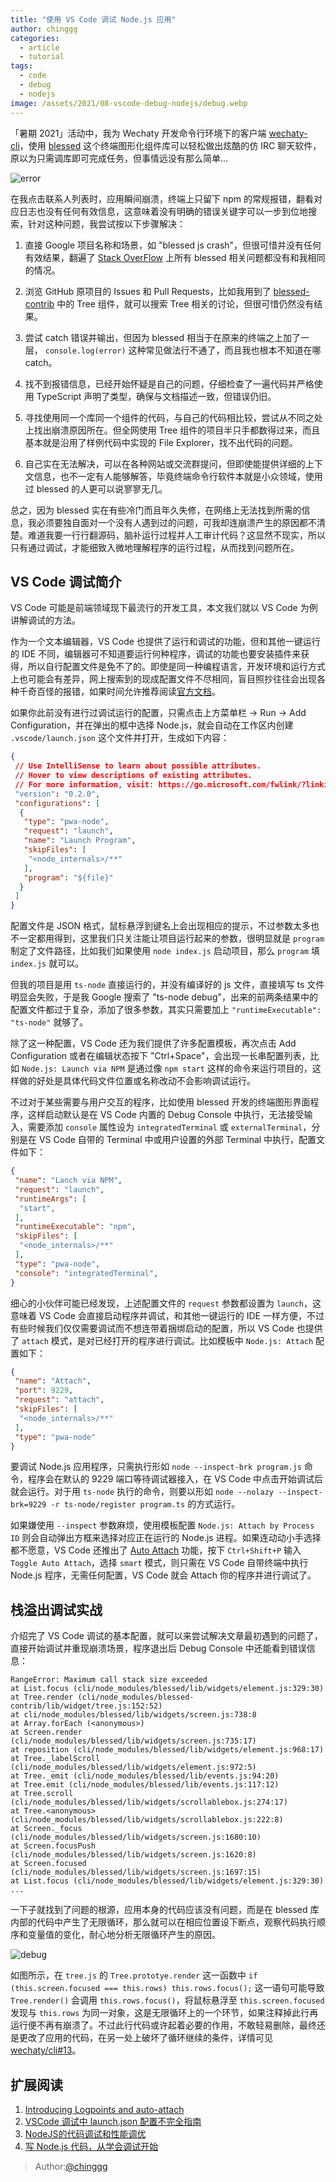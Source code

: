 ```yaml
---
title: "使用 VS Code 调试 Node.js 应用"
author: chinggg
categories:
  - article
  - tutorial
tags:
  - code
  - debug
  - nodejs
image: /assets/2021/08-vscode-debug-nodejs/debug.webp
---
```


「暑期 2021」活动中，我为 Wechaty 开发命令行环境下的客户端 [wechaty-cli](https://github.com/wechaty/cli)，使用 [blessed](https://github.com/chjj/blessed) 这个终端图形化组件库可以轻松做出炫酷的仿 IRC 聊天软件，原以为只需调库即可完成任务，但事情远没有那么简单...

![error](/assets/2021/08-vscode-debug-nodejs/error.webp)

在我点击联系人列表时，应用瞬间崩溃，终端上只留下 npm 的常规报错，翻看对应日志也没有任何有效信息，这意味着没有明确的错误关键字可以一步到位地搜索，针对这种问题，我尝试按以下步骤解决：

1. 直接 Google 项目名称和场景，如 "blessed js crash"，但很可惜并没有任何有效结果，翻遍了 [Stack OverFlow](https://stackoverflow.com/questions/tagged/blessed) 上所有 blessed 相关问题都没有和我相同的情况。

2. 浏览 GitHub 原项目的 Issues 和 Pull Requests，比如我用到了 [blessed-contrib](https://github.com/yaronn/blessed-contrib#tree) 中的 Tree 组件，就可以搜索 Tree 相关的讨论，但很可惜仍然没有结果。

3. 尝试 catch 错误并输出，但因为 blessed 相当于在原来的终端之上加了一层， `console.log(error)` 这种常见做法行不通了，而且我也根本不知道在哪 catch。

4. 找不到报错信息，已经开始怀疑是自己的问题，仔细检查了一遍代码并严格使用 TypeScript 声明了类型，确保与文档描述一致，但错误仍旧。

5. 寻找使用同一个库同一个组件的代码，与自己的代码相比较，尝试从不同之处上找出崩溃原因所在。但全网使用 Tree 组件的项目半只手都数得过来，而且基本就是沿用了样例代码中实现的 File Explorer，找不出代码的问题。

6. 自己实在无法解决，可以在各种网站或交流群提问，但即使能提供详细的上下文信息，也不一定有人能够解答，毕竟终端命令行软件本就是小众领域，使用过 blessed 的人更可以说寥寥无几。

总之，因为 blessed 实在有些冷门而且年久失修，在网络上无法找到所需的信息，我必须要独自面对一个没有人遇到过的问题，可我却连崩溃产生的原因都不清楚。难道我要一行行翻源码，脑补运行过程并人工审计代码？这显然不现实，所以只有通过调试，才能细致入微地理解程序的运行过程，从而找到问题所在。

## VS Code 调试简介

VS Code 可能是前端领域现下最流行的开发工具，本文我们就以 VS Code 为例讲解调试的方法。

作为一个文本编辑器，VS Code 也提供了运行和调试的功能，但和其他一键运行的 IDE 不同，编辑器可不知道要运行何种程序，调试的功能也要安装插件来获得，所以自行配置文件是免不了的。即使是同一种编程语言，开发环境和运行方式上也可能会有差异，网上搜索到的现成配置文件不尽相同，盲目照抄往往会出现各种千奇百怪的报错，如果时间允许推荐阅读[官方文档](https://code.visualstudio.com/docs/nodejs/nodejs-debugging)。

如果你此前没有进行过调试运行的配置，只需点击上方菜单栏 -> Run -> Add Configuration，并在弹出的框中选择 Node.js，就会自动在工作区内创建 `.vscode/launch.json` 这个文件并打开，生成如下内容：

```json
{
 // Use IntelliSense to learn about possible attributes.
 // Hover to view descriptions of existing attributes.
 // For more information, visit: https://go.microsoft.com/fwlink/?linkid=830387
 "version": "0.2.0",
 "configurations": [
  {
   "type": "pwa-node",
   "request": "launch",
   "name": "Launch Program",
   "skipFiles": [
    "<node_internals>/**"
   ],
   "program": "${file}"
  }
 ]
}
```

配置文件是 JSON 格式，鼠标悬浮到键名上会出现相应的提示，不过参数太多也不一定都用得到，这里我们只关注能让项目运行起来的参数，很明显就是 `program` 制定了文件路径，比如我们如果使用 `node index.js` 启动项目，那么 `program` 填 `index.js` 就可以。

但我的项目是用 `ts-node` 直接运行的，并没有编译好的 js 文件，直接填写 ts 文件明显会失败，于是我 Google 搜索了 "ts-node debug"，出来的前两条结果中的配置文件都过于复杂，添加了很多参数，其实只需要加上 `"runtimeExecutable": "ts-node"` 就够了。

除了这一种配置，VS Code 还为我们提供了许多配置模板，再次点击 Add Configuration 或者在编辑状态按下 "Ctrl+Space"，会出现一长串配置列表，比如 `Node.js: Launch via NPM` 是通过像 `npm start` 这样的命令来运行项目的，这样做的好处是具体代码文件位置或名称改动不会影响调试运行。

不过对于某些需要与用户交互的程序，比如使用 blessed 开发的终端图形界面程序，这样启动默认是在 VS Code 内置的 Debug Console 中执行，无法接受输入，需要添加 `console` 属性设为 `integratedTerminal` 或 `externalTerminal`，分别是在 VS Code 自带的 Terminal 中或用户设置的外部 Terminal 中执行，配置文件如下：

```json
{
 "name": "Lanch via NPM",
 "request": "launch",
 "runtimeArgs": [
  "start",
 ],
 "runtimeExecutable": "npm",
 "skipFiles": [
  "<node_internals>/**"
 ],
 "type": "pwa-node",
 "console": "integratedTerminal",
}
```

细心的小伙伴可能已经发现，上述配置文件的 `request` 参数都设置为 `launch`，这意味着 VS Code 会直接启动程序并调试，和其他一键运行的 IDE 一样方便，不过有些时候我们仅仅需要调试而不想连带着捆绑启动的配置，所以 VS Code 也提供了 `attach` 模式，是对已经打开的程序进行调试。比如模板中 `Node.js: Attach` 配置如下：

```json
{
 "name": "Attach",
 "port": 9229,
 "request": "attach",
 "skipFiles": [
  "<node_internals>/**"
 ],
 "type": "pwa-node"
}
```

要调试 Node.js 应用程序，只需执行形如 `node --inspect-brk program.js` 命令，程序会在默认的 9229 端口等待调试器接入，在 VS Code 中点击开始调试后就会运行。对于用 `ts-node` 执行的命令，则要以形如 `node --nolazy --inspect-brk=9229 -r ts-node/register program.ts` 的方式运行。

如果嫌使用 `--inspect` 参数麻烦，使用模板配置 `Node.js: Attach by Process ID` 则会自动弹出方框来选择对应正在运行的 Node.js 进程。如果连动动小手选择都不愿意，VS Code 还推出了 [Auto Attach](https://code.visualstudio.com/docs/nodejs/nodejs-debugging#_auto-attach) 功能，按下 `Ctrl+Shift+P` 输入 `Toggle Auto Attach`，选择 `smart` 模式，则只需在 VS Code 自带终端中执行 Node.js 程序，无需任何配置，VS Code 就会 Attach 你的程序并进行调试了。

## 栈溢出调试实战

介绍完了 VS Code 调试的基本配置，就可以来尝试解决文章最初遇到的问题了，直接开始调试并重现崩溃场景，程序退出后 Debug Console 中还能看到错误信息：

```log
RangeError: Maximum call stack size exceeded
at List.focus (cli/node_modules/blessed/lib/widgets/element.js:329:30)
at Tree.render (cli/node_modules/blessed-contrib/lib/widget/tree.js:152:52)
at cli/node_modules/blessed/lib/widgets/screen.js:738:8
at Array.forEach (<anonymous>)
at Screen.render (cli/node_modules/blessed/lib/widgets/screen.js:735:17)
at reposition (cli/node_modules/blessed/lib/widgets/element.js:968:17)
at Tree._labelScroll (cli/node_modules/blessed/lib/widgets/element.js:972:5)
at Tree._emit (cli/node_modules/blessed/lib/events.js:94:20)
at Tree.emit (cli/node_modules/blessed/lib/events.js:117:12)
at Tree.scroll (cli/node_modules/blessed/lib/widgets/scrollablebox.js:274:17)
at Tree.<anonymous> (cli/node_modules/blessed/lib/widgets/scrollablebox.js:222:8)
at Screen._focus (cli/node_modules/blessed/lib/widgets/screen.js:1680:10)
at Screen.focusPush (cli/node_modules/blessed/lib/widgets/screen.js:1620:8)
at Screen.focused (cli/node_modules/blessed/lib/widgets/screen.js:1697:15)
at List.focus (cli/node_modules/blessed/lib/widgets/element.js:329:30)
...
```

一下子就找到了问题的根源，应用本身的代码应该没有问题，而是在 blessed 库内部的代码中产生了无限循环，那么就可以在相应位置设下断点，观察代码执行顺序和变量值的变化，耐心地分析无限循环产生的原因。

![debug](/assets/2021/08-vscode-debug-nodejs/debug.webp)

如图所示，在 `tree.js` 的 `Tree.prototye.render` 这一函数中 `if (this.screen.focused === this.rows) this.rows.focus();` 这一语句可能导致 `Tree.render()` 会调用 `this.rows.focus()`，将鼠标悬浮至 `this.screen.focused` 发现与 `this.rows` 为同一对象，这是无限循环上的一个环节，如果注释掉此行再运行便不再有崩溃了。不过此行代码或许起着必要的作用，不敢轻易删除，最终还是更改了应用的代码，在另一处上破坏了循环继续的条件，详情可见 [wechaty/cli#13](https://github.com/wechaty/cli/pull/13)。

## 扩展阅读

1. [Introducing Logpoints and auto-attach](https://code.visualstudio.com/blogs/2018/07/12/introducing-logpoints-and-auto-attach)
2. [VSCode 调试中 launch.json 配置不完全指南](https://www.barretlee.com/blog/2019/03/18/debugging-in-vscode-tutorial/)
3. [NodeJS的代码调试和性能调优](https://www.barretlee.com/blog/2015/10/07/debug-nodejs-in-command-line/)
4. [写 Node.js 代码，从学会调试开始](https://mp.weixin.qq.com/s/7PNE3nBhpQOTN4stChvWzQ)

> Author:[@chinggg](https://github.com/chinggg)
